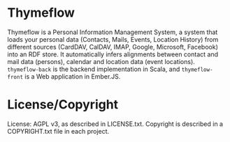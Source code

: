 # Thymeflow

Thymeflow is a Personal Information Management System, a system that loads your personal data (Contacts, Mails, Events, Location History) from different sources (CardDAV, CalDAV, IMAP, Google, Microsoft, Facebook) into an RDF store. It automatically infers alignments between contact and mail data (persons), calendar and location data (event locations). `thymeflow-back` is the backend implementation in Scala, and `thymeflow-front` is a Web application in Ember.JS.


# License/Copyright

License: AGPL v3, as described in LICENSE.txt.
Copyright is described in a COPYRIGHT.txt file in each project.
